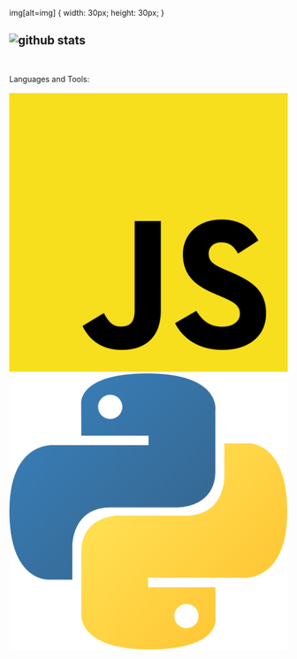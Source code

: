 img[alt=img] {
   width: 30px;
   height: 30px;
}

![github stats](https://github-readme-stats.vercel.app/api?username=Senpai-10&count_private=true&show_icons=true&theme=dracula&hide=stars)
---
<br>

Languages and Tools:<br><br>
![img](./images/javascript.svg)
![img](./images/python-5.svg)
